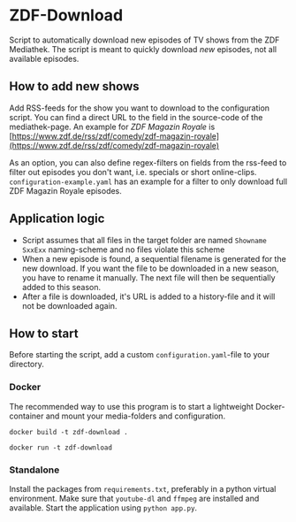 


# ZDF-Download

Script to automatically download new episodes of TV shows from the ZDF Mediathek. The script is meant to quickly download *new* episodes, not all available episodes.

## How to add new shows

Add RSS-feeds for the show you want to download to the configuration script. You can find a direct URL to the field in the source-code of the mediathek-page. An example for *ZDF Magazin Royale* is [https://www.zdf.de/rss/zdf/comedy/zdf-magazin-royale](https://www.zdf.de/rss/zdf/comedy/zdf-magazin-royale)  

As an option, you can also define regex-filters on fields from the rss-feed to filter out episodes you don't want, i.e. specials or short online-clips. `configuration-example.yaml` has an example for a filter to only download full ZDF Magazin Royale episodes.

## Application logic

- Script assumes that all files in the target folder are named `Showname SxxExx` naming-scheme and no files violate this scheme
- When a new episode is found, a sequential filename is generated for the new download. If you want the file to be downloaded in a new season, you have to rename it manually. The next file will then be sequentially added to this season.
- After a file is downloaded, it's URL is added to a history-file and it will not be downloaded again.


## How to start

Before starting the script, add a custom `configuration.yaml`-file to your directory.

### Docker

The recommended way to use this program is to start a lightweight Docker-container and mount your media-folders and configuration.

``docker build -t zdf-download .``

``docker run -t zdf-download``

### Standalone

Install the packages from `requirements.txt`, preferably in a python virtual environment. Make sure that `youtube-dl` and `ffmpeg` are installed and available. Start the application using `python app.py`.